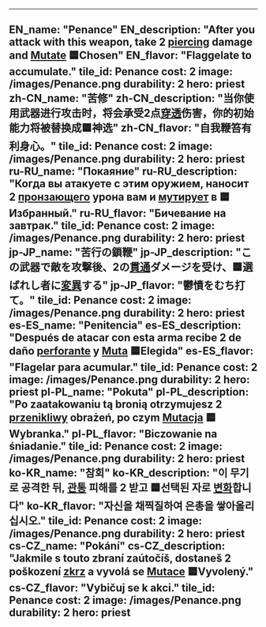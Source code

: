 ---

EN_name: "Penance"
EN_description: "After you attack with this weapon, take 2 <u>piercing</u> damage and <u>Mutate</u> 🟦Chosen"
EN_flavor: "Flaggelate to accumulate."
tile_id: Penance
cost: 2
image: /images/Penance.png
durability: 2
hero: priest
zh-CN_name: "苦修"
zh-CN_description: "当你使用武器进行攻击时，将会承受2点<u>穿透</u>伤害，你的初始能力将被替换成🟦神选"
zh-CN_flavor: "自我鞭笞有利身心。"
tile_id: Penance
cost: 2
image: /images/Penance.png
durability: 2
hero: priest
ru-RU_name: "Покаяние"
ru-RU_description: "Когда вы атакуете с этим оружием, наносит 2 <u>пронзающего</u> урона вам и <u>мутирует</u> в 🟦Избранный."
ru-RU_flavor: "Бичевание на завтрак."
tile_id: Penance
cost: 2
image: /images/Penance.png
durability: 2
hero: priest
jp-JP_name: "苦行の鎖鞭"
jp-JP_description: "この武器で敵を攻撃後、2の<u>貫通</u>ダメージを受け、🟦選ばれし者に<u>変異</u>する"
jp-JP_flavor: "鬱憤をむち打て。"
tile_id: Penance
cost: 2
image: /images/Penance.png
durability: 2
hero: priest
es-ES_name: "Penitencia"
es-ES_description: "Después de atacar con esta arma recibe 2 de daño <u>perforante</u> y <u>Muta</u> 🟦Elegida"
es-ES_flavor: "Flagelar para acumular."
tile_id: Penance
cost: 2
image: /images/Penance.png
durability: 2
hero: priest
pl-PL_name: "Pokuta"
pl-PL_description: "Po zaatakowaniu tą bronią otrzymujesz 2 <u>przenikliwy</u> obrażeń, po czym <u>Mutacja</u> 🟦Wybranka."
pl-PL_flavor: "Biczowanie na śniadanie."
tile_id: Penance
cost: 2
image: /images/Penance.png
durability: 2
hero: priest
ko-KR_name: "참회"
ko-KR_description: "이 무기로 공격한 뒤, <u>관통</u> 피해를 2 받고 🟦선택된 자로 <u>변화</u>합니다"
ko-KR_flavor: "자신을 채찍질하여 은총을 쌓아올리십시오."
tile_id: Penance
cost: 2
image: /images/Penance.png
durability: 2
hero: priest
cs-CZ_name: "Pokání"
cs-CZ_description: "Jakmile s touto zbraní zaútočíš, dostaneš 2 poškození <u>zkrz</u> a vyvolá se <u>Mutace</u> 🟦Vyvolený."
cs-CZ_flavor: "Vybičuj se k akci."
tile_id: Penance
cost: 2
image: /images/Penance.png
durability: 2
hero: priest
---